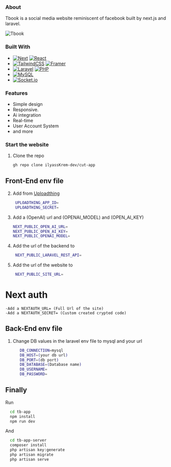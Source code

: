 
### About

Tbook is a social media website reminiscent of facebook built by next.js and laravel.


![Tbook][Tbook]


### Built With
* [![Next][Next.js]][Next-url]  [![React][React.js]][React-url]
* [![TailwindCSS][TailwindCss]][TailwindCss-url]  [![Framer][Framer]][Framer-url]
* [![Laravel][Laravel]][Laravel-url]  [![PHP][PHP]][PHP-url]
* [![MySQL][MySQL]][MySQL-url]
* [![Socket.io][Socket.io]][Socket.io-url]

  
###  Features
- Simple design
- Responsive.
- Ai integration
- Real-time
- User Account System
- and more
  
### Start the website
1. Clone the repo
   ```sh
   gh repo clone ilyassKrem-dev/cut-app
   ```
## Front-End env file

  2. Add from [Uploadthing](https://uploadthing.com/)
      ```sh  
       UPLOADTHING_APP_ID=
       UPLOADTHING_SECRET=
     ```
  3. Add a  (OpenAI) url and (OPENAI_MODEL) and (OPEN_AI_KEY) 
      ```sh
      NEXT_PUBLIC_OPEN_AI_URL=
      NEXT_PUBLIC_OPEN_AI_KEY=
      NEXT_PUBLIC_OPENAI_MODEL=
     ```
  4. Add the url of the backend to 
      ```sh
       NEXT_PUBLIC_LARAVEL_REST_API=
     ```
  5. Add the url of the website to 
      ```sh
       NEXT_PUBLIC_SITE_URL=
     ```  
  # Next auth
    -Add a NEXTAUTH_URL= (Full Url of the site)
    -Add a NEXTAUTH_SECRET= (Custom created crypted code)

## Back-End env file

1. Change DB values in the laravel env file to mysql and your url
   ```sh
      DB_CONNECTION=mysql
      DB_HOST=(your db url)
      DB_PORT=(db port)
      DB_DATABASE=(Database name)
      DB_USERNAME=
      DB_PASSWORD=
    ```
## Finally
  Run
   ```sh
     cd tb-app
     npm install
     npm run dev
   ```
  And
   ```sh
     cd tb-app-server
     composer install
     php artisan key:generate
     php artisan migrate
     php artisan serve
   ```





<!-- MARKDOWN LINKS & IMAGES -->
[Next.js]: https://img.shields.io/badge/next.js-000000?style=for-the-badge&logo=nextdotjs&logoColor=white
[Next-url]: https://nextjs.org/
[Framer]:https://img.shields.io/badge/Framer-black?style=for-the-badge&logo=framer&logoColor=blue
[Framer-url]:https://www.framer.com/motion/
[React.js]: https://img.shields.io/badge/React-20232A?style=for-the-badge&logo=react&logoColor=61DAFB
[React-url]: https://reactjs.org/
[TailwindCss]:https://img.shields.io/badge/tailwindcss-%2338B2AC.svg?style=for-the-badge&logo=tailwind-css&logoColor=white
[TailwindCss-url]:https://tailwindcss.com/
[Tbook]:https://www.dropbox.com/scl/fi/oqynrfgnck613qjkcs7g3/Tb-app.png?rlkey=wt5ryaaq0pypsw7rz7zzew09p&st=ifgyzler&raw=1
[Laravel]:https://img.shields.io/badge/laravel-%23FF2D20.svg?style=for-the-badge&logo=laravel&logoColor=white
[Laravel-url]:https://laravel.com/
[PHP]:https://img.shields.io/badge/php-%23777BB4.svg?style=for-the-badge&logo=php&logoColor=white
[PHP-url]:https://www.php.net/
[MySQL]:https://img.shields.io/badge/mysql-4479A1.svg?style=for-the-badge&logo=mysql&logoColor=white
[MySQL-url]:https://www.mysql.com/
[Socket.io]:https://img.shields.io/badge/Socket.io-black?style=for-the-badge&logo=socket.io&badgeColor=010101
[Socket.io-url]:https://socket.io/
[Redux]:https://img.shields.io/badge/redux-%23593d88.svg?style=for-the-badge&logo=redux&logoColor=white
[Redux-url]:https://redux.js.org/
